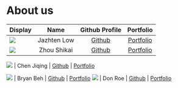 # About us

Display | Name | Github Profile | Portfolio 
--------|:----:|:--------------:|:---------:
![](https://via.placeholder.com/100.png?text=Photo) | Jazhten Low | [Github](https://github.com/) | [Portfolio](docs/team/johndoe.md)
![](https://via.placeholder.com/100.png?text=Photo) | Zhou Shikai | [Github](https://github.com/) | [Portfolio](docs/team/johndoe.md)

![](https://via.placeholder.com/100.png?text=Photo) | Chen Jiqing | [Github](https://github.com/) | [Portfolio](docs/team/johndoe.md)

![](https://via.placeholder.com/100.png?text=Photo) | Bryan Beh | [Github](https://github.com/) | [Portfolio](docs/team/johndoe.md)
![](https://via.placeholder.com/100.png?text=Photo) | Don Roe | [Github](https://github.com/) | [Portfolio](docs/team/johndoe.md)

